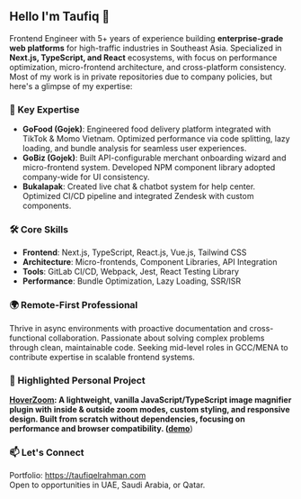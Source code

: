 ## Hello I'm Taufiq 👋
Frontend Engineer with 5+ years of experience building **enterprise-grade web platforms** for high-traffic industries in Southeast Asia. Specialized in **Next.js, TypeScript, and React** ecosystems, with focus on performance optimization, micro-frontend architecture, and cross-platform consistency. Most of my work is in private repositories due to company policies, but here's a glimpse of my expertise:  

### 🚀 Key Expertise
- **GoFood (Gojek)**: Engineered food delivery platform integrated with TikTok & Momo Vietnam. Optimized performance via code splitting, lazy loading, and bundle analysis for seamless user experiences.  
- **GoBiz (Gojek)**: Built API-configurable merchant onboarding wizard and micro-frontend system. Developed NPM component library adopted company-wide for UI consistency.  
- **Bukalapak**: Created live chat & chatbot system for help center. Optimized CI/CD pipeline and integrated Zendesk with custom components.  

### 🛠️ Core Skills
- **Frontend**: Next.js, TypeScript, React.js, Vue.js, Tailwind CSS  
- **Architecture**: Micro-frontends, Component Libraries, API Integration  
- **Tools**: GitLab CI/CD, Webpack, Jest, React Testing Library  
- **Performance**: Bundle Optimization, Lazy Loading, SSR/ISR  

### 🌍 Remote-First Professional
Thrive in async environments with proactive documentation and cross-functional collaboration. Passionate about solving complex problems through clean, maintainable code. Seeking mid-level roles in GCC/MENA to contribute expertise in scalable frontend systems.

### 🎯 Highlighted Personal Project

**[HoverZoom](https://www.npmjs.com/package/hoverzoom-js): A lightweight, vanilla JavaScript/TypeScript image magnifier plugin with **inside & outside zoom modes**, custom styling, and responsive design. Built from scratch without dependencies, focusing on **performance** and **browser compatibility**. ([demo](https://demo-hoverzoom.taufiqelrahman.com)**)

### 📫 Let's Connect
Portfolio: https://taufiqelrahman.com  
Open to opportunities in UAE, Saudi Arabia, or Qatar.
